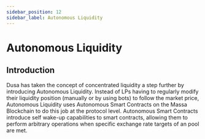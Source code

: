 ```yaml
---
sidebar_position: 12
sidebar_label: Autonomous Liquidity
---
```


# Autonomous Liquidity

## Introduction

Dusa has taken the concept of concentrated liquidity a step further by introducing Autonomous Liquidity. Instead of LPs having to regularly modify their liquidity position (manually or by using bots) to follow the market price, Autonomous Liquidity uses Autonomous Smart Contracts on the Massa Blockchain to do this job at the protocol level. Autonomous Smart Contracts introduce self wake-up capabilities to smart contracts, allowing them to perform arbitrary operations when specific exchange rate targets of an pool are met.